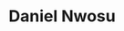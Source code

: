 <h1>
Daniel Nwosu
</h1>

<!---
DzzZZzz04/DzzZZzz04 is a ✨ special ✨ repository because its `README.md` (this file) appears on your GitHub profile.
You can click the Preview link to take a look at your changes.
--->
